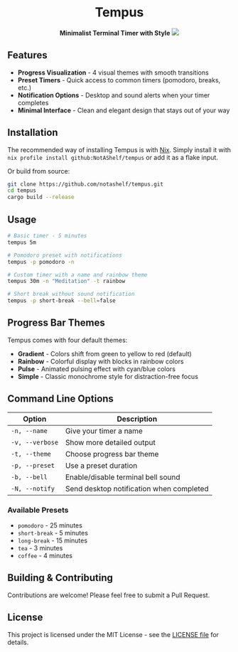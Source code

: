 <div align="center">
    <h1>Tempus</h1>
    <strong>Minimalist Terminal Timer with Style</strong>
    <img src= "./.github/assets/demo.gif alt="Tempus Demo">
</div>

## Features

- **Progress Visualization** - 4 visual themes with smooth transitions
- **Preset Timers** - Quick access to common timers (pomodoro, breaks, etc.)
- **Notification Options** - Desktop and sound alerts when your timer completes
- **Minimal Interface** - Clean and elegant design that stays out of your way

## Installation

The recommended way of installing Tempus is with [Nix](https://nixos.org/).
Simply install it with `nix profile install github:NotAShelf/tempus` or add it
as a flake input.

Or build from source:

```bash
git clone https://github.com/notashelf/tempus.git
cd tempus
cargo build --release
```

## Usage

```bash
# Basic timer - 5 minutes
tempus 5m

# Pomodoro preset with notifications
tempus -p pomodoro -n

# Custom timer with a name and rainbow theme
tempus 30m -n "Meditation" -t rainbow

# Short break without sound notification
tempus -p short-break --bell=false
```

## Progress Bar Themes

Tempus comes with four default themes:

- **Gradient** - Colors shift from green to yellow to red (default)
- **Rainbow** - Colorful display with blocks in rainbow colors
- **Pulse** - Animated pulsing effect with cyan/blue colors
- **Simple** - Classic monochrome style for distraction-free focus

## Command Line Options

| Option          | Description                              |
| --------------- | ---------------------------------------- |
| `-n, --name`    | Give your timer a name                   |
| `-v, --verbose` | Show more detailed output                |
| `-t, --theme`   | Choose progress bar theme                |
| `-p, --preset`  | Use a preset duration                    |
| `-b, --bell`    | Enable/disable terminal bell sound       |
| `-N, --notify`  | Send desktop notification when completed |

### Available Presets

- `pomodoro` - 25 minutes
- `short-break` - 5 minutes
- `long-break` - 15 minutes
- `tea` - 3 minutes
- `coffee` - 4 minutes

## Building & Contributing

Contributions are welcome! Please feel free to submit a Pull Request.

## License

This project is licensed under the MIT License - see the [LICENSE file](LICENSE)
for details.

